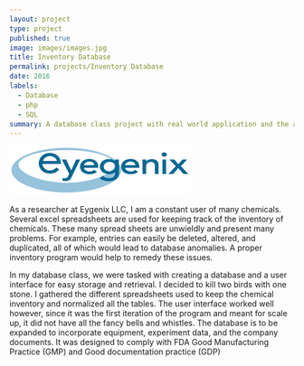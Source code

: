 ```yaml
---
layout: project
type: project
published: true
image: images/images.jpg
title: Inventory Database
permalink: projects/Inventory Database
date: 2016
labels:
  - Database
  - php
  - SQL
summary: A database class project with real world application and the ability to be scaled up 
---
```


<div class="ui small rounded images">
  <img class="ui image" src="../images/eyegenix.png">
</div>

As a researcher at Eygenix LLC, I am a constant user of many chemicals.  Several excel spreadsheets are used for keeping track of the inventory of chemicals.  These many spread sheets are unwieldly and present many problems.  For example, entries can easily be deleted, altered, and duplicated, all of which would lead to database anomalies.  A proper inventory program would help to remedy these issues.

In my database class, we were tasked with creating a database and a user interface for easy storage and retrieval.  I decided to kill two birds with one stone.  I gathered the different spreadsheets used to keep the chemical inventory and normalized all the tables. The user interface worked well however, since it was the first iteration of the program and meant for scale up, it did not have all the fancy bells and whistles.  The database is to be expanded to incorporate equipment, experiment data, and the company documents.  It was designed to comply with FDA Good Manufacturing Practice (GMP) and Good documentation practice (GDP)
 
